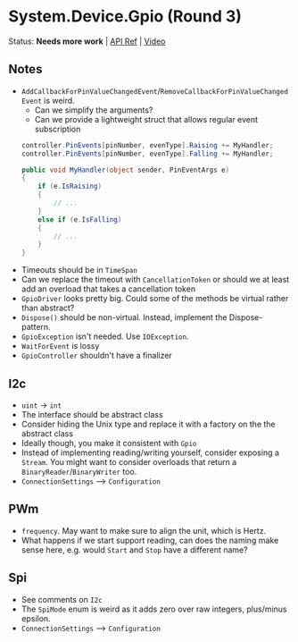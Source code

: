 # System.Device.Gpio (Round 3)

Status: **Needs more work** | 
[API Ref](System.Device.Gpio3.md) |
[Video](https://www.youtube.com/watch?v=UZc3sbJ0-PI)

## Notes

* `AddCallbackForPinValueChangedEvent`/`RemoveCallbackForPinValueChangedEvent` is weird.
    - Can we simplify the arguments?
    - Can we provide a lightweight struct that allows regular event subscription
    ```C#
    controller.PinEvents[pinNumber, evenType].Raising += MyHandler;
    controller.PinEvents[pinNumber, evenType].Falling += MyHandler;

    public void MyHandler(object sender, PinEventArgs e)
    {
        if (e.IsRaising)
        {
            // ...
        }
        else if (e.IsFalling)
        {
            // ...
        }
    }
    ```
* Timeouts should be in `TimeSpan`
* Can we replace the timeout with `CancellationToken` or should we at least add
  an overload that takes a cancellation token
* `GpioDriver` looks pretty big. Could some of the methods be virtual rather than abstract?
* `Dispose()` should be non-virtual. Instead, implement the Dispose-pattern.
* `GpioException` isn't needed. Use `IOException`.
* `WaitForEvent` is lossy
* `GpioController` shouldn't have a finalizer

## I2c

* `uint` -> `int`
* The interface should be abstract class
* Consider hiding the Unix type and replace it with a factory on the the abstract class
* Ideally though, you make it consistent with `Gpio`
* Instead of implementing reading/writing yourself, consider exposing a `Stream`. You might
  want to consider overloads that return a `BinaryReader`/`BinaryWriter` too.
* `ConnectionSettings` --> `Configuration`

## PWm

* `frequency`. May want to make sure to align the unit, which is Hertz.
* What happens if we start support reading, can does the naming make sense here,
  e.g. would `Start` and `Stop` have a different name?

## Spi

* See comments on `I2c`
* The `SpiMode` enum is weird as it adds zero over raw integers, plus/minus epsilon.
* `ConnectionSettings` --> `Configuration`
